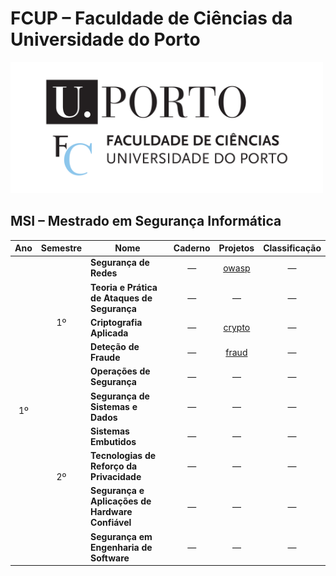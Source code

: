 # FCUP &ndash; Faculdade de Ciências da Universidade do Porto

<img src="./../../images/FCUP.png" alt="FCUP" width="500">

## MSI &ndash; Mestrado em Segurança Informática

<table style="text-align:center;">
    <thead>
        <tr>
            <th>Ano</th>
            <th>Semestre</th>
            <th>Nome</th>
            <th>Caderno</th>
            <th>Projetos</th>
            <th>Classificação</th>
        </tr>
    </thead>
    <tbody>
        <tr>
            <td rowspan="10">1º</td>
            <td rowspan="5">1º</td>
            <td style="text-align:left;"><strong>Segurança de Redes</strong></td>
            <td>&mdash;</td>
            <td><a href="https://github.com/manelneto/owasp">owasp</a></td>
            <td>&mdash;</td>
        </tr>
        <tr>
            <td style="text-align:left;"><strong>Teoria e Prática de Ataques de Segurança</strong></td>
            <td>&mdash;</td>
            <td>&mdash;</td>
            <td>&mdash;</td>
        </tr>
        <tr>
            <td style="text-align:left;"><strong>Criptografia Aplicada</strong></td>
            <td>&mdash;</td>
            <td><a href="https://github.com/manelneto/crypto">crypto</a></td>
            <td>&mdash;</td>
        </tr>
        <tr>
            <td style="text-align:left;"><strong>Deteção de Fraude</strong></td>
            <td>&mdash;</td>
            <td><a href="https://github.com/manelneto/fraud">fraud</a></td>
            <td>&mdash;</td>
        </tr>
        <tr>
            <td style="text-align:left;"><strong>Operações de Segurança</strong></td>
            <td>&mdash;</td>
            <td>&mdash;</td>
            <td>&mdash;</td>
        </tr>
        <tr>
            <td rowspan="5">2º</td>
            <td style="text-align:left;"><strong>Segurança de Sistemas e Dados</strong></td>
            <td>&mdash;</td>
            <td>&mdash;</td>
            <td>&mdash;</td>
        </tr>
        <tr>
            <td style="text-align:left;"><strong>Sistemas Embutidos</strong></td>
            <td>&mdash;</td>
            <td>&mdash;</td>
            <td>&mdash;</td>
        </tr>
        <tr>
            <td style="text-align:left;"><strong>Tecnologias de Reforço da Privacidade</strong></td>
            <td>&mdash;</td>
            <td>&mdash;</td>
            <td>&mdash;</td>
        </tr>
        <tr>
            <td style="text-align:left;"><strong>Segurança e Aplicações de Hardware Confiável</strong></td>
            <td>&mdash;</td>
            <td>&mdash;</td>
            <td>&mdash;</td>
        </tr>
        <tr>
            <td style="text-align:left;"><strong>Segurança em Engenharia de Software</strong></td>
            <td>&mdash;</td>
            <td>&mdash;</td>
            <td>&mdash;</td>
        </tr>
    </tbody>
</table>
